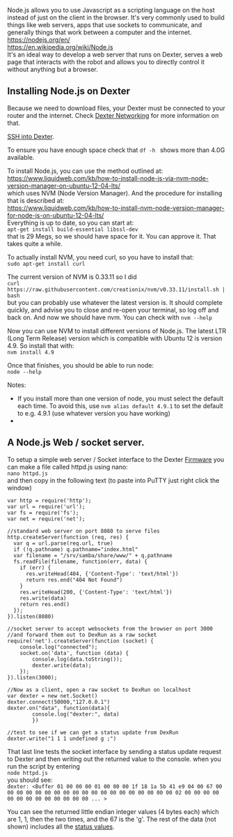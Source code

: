 Node.js allows you to use Javascript as a scripting language on the host instead of just on the client in the browser. It's very commonly used to build things like web servers, apps that use sockets to communicate, and generally things that work between a computer and the internet.<BR>
https://nodejs.org/en/ <BR>
https://en.wikipedia.org/wiki/Node.js
<BR>It's an ideal way to develop a web server that runs on Dexter, serves a web page that interacts with the robot and allows you to directly control it without anything but a browser.

## Installing Node.js on Dexter
Because we need to download files, your Dexter must be connected to your router and the internet. Check [Dexter Networking](Dexter-Networking) for more information on that.

[SSH into Dexter](SSH-into-Dexter).

To ensure you have enough space check that `df -h ` shows more than 4.0G available.

To install Node.js, you can use the method outlined at:<BR>
https://www.liquidweb.com/kb/how-to-install-node-js-via-nvm-node-version-manager-on-ubuntu-12-04-lts/
<BR>which uses NVM (Node Version Manager). And the procedure for installing that is described at:<BR>
https://www.liquidweb.com/kb/how-to-install-nvm-node-version-manager-for-node-js-on-ubuntu-12-04-lts/
<BR>Everything is up to date, so you can start at:<BR> 
`apt-get install build-essential libssl-dev`
<BR>that is 29 Megs, so we should have space for it. You can approve it. That takes quite a while. 

To actually install NVM, you need curl, so you have to install that:<BR>
`sudo apt-get install curl`

The current version of NVM is 0.33.11 so I did<BR>
`curl https://raw.githubusercontent.com/creationix/nvm/v0.33.11/install.sh | bash`
<BR>but you can probably use whatever the latest version is. It should complete quickly, and advise you to close and re-open your terminal, so log off and back on. And now we should have nvm. You can check with `nvm --help`

Now you can use NVM to install different versions of Node.js. The latest LTR (Long Term Release) version which is compatible with Ubuntu 12 is version 4.9. So install that with:<BR>
`nvm install 4.9`

Once that finishes, you should be able to run node:<BR>
`node --help`

Notes:<BR>
- If you install more than one version of node, you must select the default each time. To avoid this, use `nvm alias default 4.9.1` to set the default to e.g. 4.9.1 (use whatever version you have working)
- 

## A Node.js Web / socket server.

To setup a simple web server / Socket interface to the Dexter [Firmware](Firmware) you can make a file called httpd.js using nano:<BR>
`nano httpd.js`<BR>
and then copy in the following text (to paste into PuTTY just right click the window)
````
var http = require('http');
var url = require('url');
var fs = require('fs');
var net = require('net');

//standard web server on port 8080 to serve files
http.createServer(function (req, res) {
  var q = url.parse(req.url, true)
  if (!q.pathname) q.pathname="index.html"
  var filename = "/srv/samba/share/www/" + q.pathname
  fs.readFile(filename, function(err, data) {
    if (err) {
      res.writeHead(404, {'Content-Type': 'text/html'})
      return res.end("404 Not Found")
    }
    res.writeHead(200, {'Content-Type': 'text/html'})
    res.write(data)
    return res.end()
  });
}).listen(8080)

//socket server to accept websockets from the browser on port 3000
//and forward them out to DexRun as a raw socket
require('net').createServer(function (socket) {
    console.log("connected");
    socket.on('data', function (data) {
        console.log(data.toString());
        dexter.write(data);
    });
}).listen(3000);

//Now as a client, open a raw socket to DexRun on localhost
var dexter = new net.Socket()
dexter.connect(50000,"127.0.0.1")
dexter.on("data", function(data){
        console.log("dexter:", data)
        })

//test to see if we can get a status update from DexRun
dexter.write("1 1 1 undefined g ;")

````

That last line tests the socket interface by sending a status update request to Dexter and then writing out the returned value to the console. when you run the script by entering<BR>
`node httpd.js`
<BR>you should see:<BR>
`dexter: <Buffer 01 00 00 00 01 00 00 00 1f 18 1a 5b 41 e9 04 00 67 00 00 00 00 00 00 00 00 00 00 00 00 00 00 00 00 00 00 00 02 00 00 00 00 00 00 00 00 00 00 00 00 00 ... >`

You can see the returned little endian integer values (4 bytes each) which are 1, 1, then the two times, and the 67 is the 'g'. The rest of the data (not shown) includes all the [status values](status-data). 


